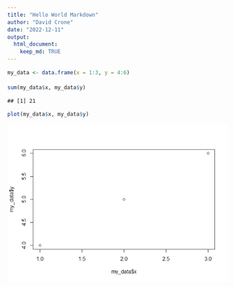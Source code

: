 ```yaml
---
title: "Hello World Markdown"
author: "David Crone"
date: "2022-12-11"
output: 
  html_document:
    keep_md: TRUE
---
```






```r
my_data <- data.frame(x = 1:3, y = 4:6)

sum(my_data$x, my_data$y)
```

```
## [1] 21
```

```r
plot(my_data$x, my_data$y)
```

![](hello_world_md_files/figure-html/unnamed-chunk-2-1.png)<!-- -->
